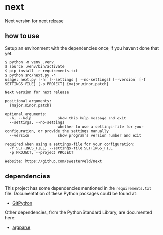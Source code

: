 # next
Next version for next release

## how to use

Setup an environment with the dependencies once, if you haven't done that yet.

```shell
$ python -m venv .venv
$ source .venv/bin/activate
$ pip install -r requirements.txt
$ python src/next.py -h
usage: next.py [-h] [--settings | --no-settings] [--version] [-f SETTINGS_FILE] [-p PROJECT] {major,minor,patch}

Next version for next release

positional arguments:
  {major,minor,patch}

optional arguments:
  -h, --help            show this help message and exit
  --settings, --no-settings
                        whether to use a settings-file for your configuration, or provide the settings manually
  --version             show program's version number and exit

required when using a settings-file for your configuration:
  -f SETTINGS_FILE, --settings-file SETTINGS_FILE
  -p PROJECT, --project PROJECT

Website: https://github.com/swesterveld/next
```

## dependencies

This project has some dependencies mentioned in the `requirements.txt` file.
Documentation of these Python packages could be found at:
* [GitPython](https://gitpython.readthedocs.io/en/stable/)

Other dependencies, from the Python Standard Library, are documented here:
* [argparse](https://docs.python.org/3/library/argparse.html)